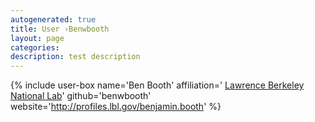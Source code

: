 ```yaml
---
autogenerated: true
title: User ›Benwbooth
layout: page
categories: 
description: test description
---
```


{% include user-box name='Ben Booth' affiliation=' [Lawrence Berkeley National Lab](http://www.lbl.gov/)' github='benwbooth' website='http://profiles.lbl.gov/benjamin.booth' %}
